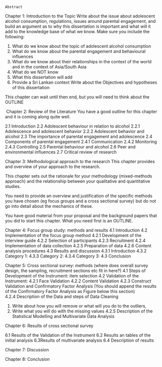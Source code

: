 

    Abstract
Chapter 1: Introduction to the Topic
Write about the issue about adolescent alcohol consumption, regulations, issues around parental engagement, and build an argument as to why this dissertation is important and what will it add to the knowledge base of what we know. Make sure you include the following:

1. What do we know about the topic of adolescent alcohol consumption
2. What do we know about the parental engagement and behavioural influences
3. What do we know about their relationships in the context of the world and in the context of Asia/South Asia
4. What do we NOT know
5. What this dissertation will add
6. Provide a Sri Lankan context
Write about the Objectives and hypotheses of this dissertation

This chapter can wait until then end, but you will need to think about the OUTLINE

 Chapter 2: Review of the Literature
You have a good outline for this chapter and it is coming along quite well.

2.1 Introduction
2.2 Adolescent behaviour in relation to alcohol
	2.2.1 Adolescence and adolescent behavior
	2.2.2 Adolescent behavior and alcohol
2.3 The importance of parental engagement and adolescence
2.4 Components of parental engagement
	2.4.1 Communication
	2.4.2 Monitoring
	2.4.3 Controlling
2.5 Parental behaviour and alcohol
2.6 Peer and environmental influences
2.7 Critical review of research


Chapter 3: Methodological approach to the research
This chapter provides and overview of your approach to the research.

This chapter sets out the rationale for your methodology (mixed-methods approach) and the relationship between your qualitative and quantitative studies.

You need to provide an overview and justification of the specific methods you have chosen (eg focus groups and a cross sectional survey) but do not go into detail about the mechanics of these.

You have good material from your proposal and the background papers that you did to start this chapter. What you need first is an OUTLINE.

Chapter 4:  Focus group study: methods and results
4.1 Introduction
4.2 Implementation of the focus group method
	4.2.1 Development of the interview guide
	4.2.2 Selection of participants
	4.2.3 Recruitment
	4.2.4 Implementation of data collection
      4.2.5 Preparation of data
	4.2.6 Content analysis procedures
4.3 Results and discussion
	4.3.1 Introduction
	4.3.2 Category 1:
	4.3.3 Category 2:
	4.3.4 Category 3:
4.3 Conclusion
	
Chapter 5:  Cross sectional survey: methods  (where does overall survey design, the sampling, recruitment sections etc fit in here?)
4.1 Steps of Development of the Instrument: item selection
      4.2 Validation of the Instrument:
      4.2.1 Face Validation
      4.2.2 Content Validation
4.2.3 Construct Validation and Confirmatory Factor Analysis
(You should append the results of the Confirmatory Factor Analysis as Figure below this section)
      4.2.4 Description of the Data and steps of Data Cleaning
1. Write about how you will remove or what will you do to the outliers,
2. Write what you will do with the missing values
	4.2.5 Description of the Statistical Modelling and Multivariate Data Analysis


Chapter 6:  Results of cross sectional survey

6.1 Results of the Validation of the Instrument
6.2 Results an tables of the initial analysis
6.3Results of multivariate analysis
6.4 Description of results

Chapter 7:  Discussion


Chapter 8: Conclusion
    